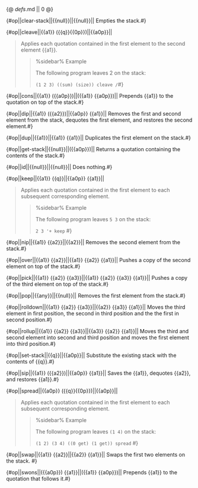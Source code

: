 {@ _defs_.md || 0 @}

{#op||clear-stack||{{null}}||{{null}}||
Empties the stack.#}

{#op||cleave||{{a1}} ({{q}}{{0p}})||{{a0p}}||
> Applies each quotation contained in the first element to the second element {{a1}}.
> > %sidebar%
> > Example
> > 
> > The following program leaves 2 on the stack:
> > 
> > `(1 2 3) ((sum) (size)) cleave /`#}

{#op||cons||{{a1}} ({{a0p}})||({{a1}} {{a0p}})||
Prepends {{a1}} to the quotation on top of the stack.#}

{#op||dip||{{a1}} ({{a2}})||{{a0p}} {{a1}}||
Removes the first and second element from the stack, dequotes the first element, and restores the second element.#}

{#op||dup||{{a1}}||{{a1}} {{a1}}||
Duplicates the first element on the stack.#}

{#op||get-stack||{{null}}||({{a0p}})||
Returns a quotation containing the contents of the stack.#}

{#op||id||{{null}}||{{null}}||
Does nothing.#}

{#op||keep||{{a1}} {{q}}||{{a0p}} {{a1}}||
> Applies each quotation contained in the first element to each subsequent corresponding element.
> > %sidebar%
> > Example
> > 
> > The following program leaves `5 3` on the stack:
> > 
> > `2 3 '+ keep` #}

{#op||nip||{{a1}} {{a2}}||{{a2}}||
Removes the second element from the stack.#}

{#op||over||{{a1}} {{a2}}||{{a1}} {{a2}} {{a1}}||
Pushes a copy of the second element on top of the stack.#}

{#op||pick||{{a1}} {{a2}} {{a3}}||{{a1}} {{a2}} {{a3}} {{a1}}||
Pushes a copy of the third element on top of the stack.#}

{#op||pop||{{any}}||{{null}}||
Removes the first element from the stack.#}

{#op||rolldown||{{a1}} {{a2}} {{a3}}||{{a2}} {{a3}} {{a1}}||
Moves the third element in first position, the second in third position and the the first in second position.#}

{#op||rollup||{{a1}} {{a2}} {{a3}}||{{a3}} {{a2}} {{a1}}||
Moves the third and second element into second and third position and moves the first element into third position.#}

{#op||set-stack||{{q}}||{{a0p}}||
Substitute the existing stack with the contents of {{q}}.#}

{#op||sip||{{a1}} ({{a2}})||{{a0p}} {{a1}}||
Saves the {{a1}}, dequotes {{a2}}, and restores {{a1}}.#}

{#op||spread||{{a0p}} ({{q}}{{0p}})||{{a0p}}||
> Applies each quotation contained in the first element to each subsequent corresponding element.
> > %sidebar%
> > Example
> > 
> > The following program leaves `(1 4)` on the stack:
> > 
> > `(1 2) (3 4) ((0 get) (1 get)) spread` #}

{#op||swap||{{a1}} {{a2}}||{{a2}} {{a1}}||
Swaps the first two elements on the stack. #}

{#op||swons||({{a0p}}) {{a1}}||({{a1}} {{a0p}})||
Prepends {{a1}} to the quotation that follows it.#}
